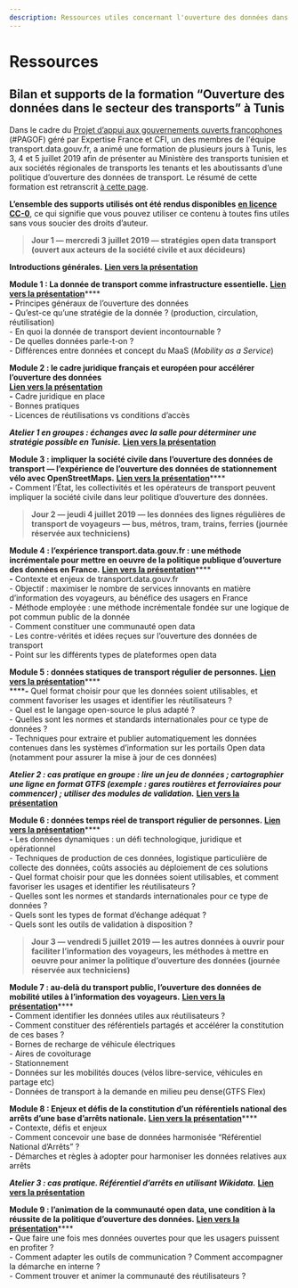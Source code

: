```yaml
---
description: Ressources utiles concernant l'ouverture des données dans les transports.
---
```


# Ressources

## Bilan et supports de la formation “Ouverture des données dans le secteur des transports” à Tunis

Dans le cadre du [Projet d’appui aux gouvernements ouverts francophones ](https://www.expertisefrance.fr/education-et-insertion-socio-professionnelle?p\_p\_id=101\&p\_p\_lifecycle=0\&p\_p\_state=maximized\&p\_p\_mode=view&\_101\_struts\_action=%2Fasset\_publisher%2Fview\_content&\_101\_assetEntryId=706420&\_101\_type=content&\_101\_urlTitle=projet-d-appui-aux-gouvernements-ouverts-francophones\&inheritRedirect=false)(#PAGOF) géré par Expertise France et CFI, un des membres de l'équipe transport.data.gouv.fr, a animé une formation de plusieurs jours à Tunis, les 3, 4 et 5 juillet 2019 afin de présenter au Ministère des transports tunisien et aux sociétés régionales de transports les tenants et les aboutissants d’une politique d’ouverture des données de transport. Le résumé de cette formation est retranscrit [à cette page](https://medium.com/@ishanbjw/rendre-les-d%C3%A9placements-des-tunisiens-plus-facile-gr%C3%A2ce-%C3%A0-louverture-des-donn%C3%A9es-de-transport-68b14ac9d8e2).&#x20;

**L’ensemble des supports utilisés ont été rendus disponibles** [**en licence CC-0**](https://creativecommons.org/publicdomain/zero/1.0/deed.fr), ce qui signifie que vous pouvez utiliser ce contenu à toutes fins utiles sans vous soucier des droits d’auteur.

> **Jour 1 — mercredi 3 juillet 2019 — stratégies open data transport (ouvert aux acteurs de la société civile et aux décideurs)**

**Introductions générales.** [**Lien vers la présentation**](https://docs.google.com/presentation/d/1W3T74kkbJwAraBgl2mJoaOUdIA\_jgnei3JocnLO8oMU/edit?usp=sharing)

**Module 1 : La donnée de transport comme infrastructure essentielle.** [**Lien vers la présentation**](https://docs.google.com/presentation/d/1oisfy8QOFLTT3aJhwCN-twP9pIHGN04CPy0-ZFlCppI/edit?usp=sharing)****\
**-** Principes généraux de l’ouverture des données\
\- Qu’est-ce qu’une stratégie de la donnée ? (production, circulation, réutilisation)\
\- En quoi la donnée de transport devient incontournable ?\
\- De quelles données parle-t-on ?\
\- Différences entre données et concept du MaaS (_Mobility as a Service_)

**Module 2 : le cadre juridique français et européen pour accélérer l’ouverture des données**\
****[**Lien vers la présentation**](https://docs.google.com/presentation/d/1DGFhZwRVQRd477zxOUQSVtmoGfp-JAzpKinh05b08mw/edit?usp=sharing)****\
**-** Cadre juridique en place\
\- Bonnes pratiques\
\- Licences de réutilisations vs conditions d’accès

_**Atelier 1 en groupes : échanges avec la salle pour déterminer une stratégie possible en Tunisie.**_ [**Lien vers la présentation**](https://docs.google.com/presentation/d/1U0O\_Oi7PkACY1TPKxFftbP9JgLEdSbPGm4DQ9yx5cP4/edit?usp=sharing)

**Module 3 : impliquer la société civile dans l’ouverture des données de transport — l’expérience de l’ouverture des données de stationnement vélo avec OpenStreetMaps.** [**Lien vers la présentation**](https://docs.google.com/presentation/d/1hT8Aw4yE80KyTcM4HwJB-8VoDxw9abUfFkVFw9YwT9M/edit?usp=sharing)****\
**-** Comment l’État, les collectivités et les opérateurs de transport peuvent impliquer la société civile dans leur politique d’ouverture des données.

> **Jour 2 — jeudi 4 juillet 2019 — les données des lignes régulières de transport de voyageurs — bus, métros, tram, trains, ferries (journée réservée aux techniciens)**

**Module 4 : l’expérience transport.data.gouv.fr : une méthode incrémentale pour mettre en oeuvre de la politique publique d’ouverture des données en France.** [**Lien vers la présentation**](https://docs.google.com/presentation/d/1p5zM6bu7EScthxbi7GiGMfqa\_0KiM\_-0HV899bLXpVo/edit?usp=sharing)****\
**-** Contexte et enjeux de transport.data.gouv.fr\
\- Objectif : maximiser le nombre de services innovants en matière d’information des voyageurs, au bénéfice des usagers en France\
\- Méthode employée : une méthode incrémentale fondée sur une logique de pot commun public de la donnée\
\- Comment constituer une communauté open data\
\- Les contre-vérités et idées reçues sur l’ouverture des données de transport\
\- Point sur les différents types de plateformes open data

**Module 5 : données statiques de transport régulier de personnes.** [**Lien vers la présentation**](https://docs.google.com/presentation/d/1BbbbEkwhFA18NIRIzI3OBOlHlBdZu2N\_lUazhwanjOs/edit?usp=sharing)****\
****_**-**_ Quel format choisir pour que les données soient utilisables, et comment favoriser les usages et identifier les réutilisateurs ?\
\- Quel est le langage open-source le plus adapté ?\
\- Quelles sont les normes et standards internationales pour ce type de données ?\
\- Techniques pour extraire et publier automatiquement les données contenues dans les systèmes d’information sur les portails Open data (notamment pour assurer la mise à jour de ces données)

_**Atelier 2 : cas pratique en groupe : lire un jeu de données ; cartographier une ligne en format GTFS (exemple : gares routières et ferroviaires pour commencer) ; utiliser des modules de validation.**_ [**Lien vers la présentation**](https://docs.google.com/presentation/d/1FwPPMJohmKxew-m-la-YQzkqvJCkGtT\_9o3B2ShUlPQ/edit?usp=sharing)

**Module 6 : données temps réel de transport régulier de personnes.** [**Lien vers la présentation**](https://docs.google.com/presentation/d/1K6ssN1\_6a\_w630-z5yzr04wNmntXx9lX1HOOxi0Exjc/edit?usp=sharing)****\
**-** Les données dynamiques : un défi technologique, juridique et opérationnel\
\- Techniques de production de ces données, logistique particulière de collecte des données, coûts associés au déploiement de ces solutions\
\- Quel format choisir pour que les données soient utilisables, et comment favoriser les usages et identifier les réutilisateurs ?\
\- Quelles sont les normes et standards internationales pour ce type de données ?\
\- Quels sont les types de format d’échange adéquat ?\
\- Quels sont les outils de validation à disposition ?

> **Jour 3 — vendredi 5 juillet 2019 — les autres données à ouvrir pour faciliter l’information des voyageurs, les méthodes à mettre en oeuvre pour animer la politique d’ouverture des données (journée réservée aux techniciens)**

**Module 7 : au-delà du transport public, l’ouverture des données de mobilité utiles à l’information des voyageurs.** [**Lien vers la présentation**](https://docs.google.com/presentation/d/1tmNxIvivBopyKj23JPCFd1-AGAAIqR5k3pEbQPoHkqo/edit?usp=sharing)****\
**-** Comment identifier les données utiles aux réutilisateurs ?\
\- Comment constituer des référentiels partagés et accélérer la constitution de ces bases ?\
\- Bornes de recharge de véhicule électriques\
\- Aires de covoiturage\
\- Stationnement\
\- Données sur les mobilités douces (vélos libre-service, véhicules en partage etc)\
\- Données de transport à la demande en milieu peu dense(GTFS Flex)

**Module 8 : Enjeux et défis de la constitution d’un référentiels national des arrêts d’une base d’arrêts nationale.** [**Lien vers la présentation**](https://docs.google.com/presentation/d/16cUE6MCGsBHBNayD34r-6y1vRaLx1-pgnZyj57ComV4/edit?usp=sharing)****\
**-** Contexte, défis et enjeux\
\- Comment concevoir une base de données harmonisée “Référentiel National d’Arrêts” ?\
\- Démarches et règles à adopter pour harmoniser les données relatives aux arrêts

_**Atelier 3 : cas pratique. Référentiel d’arrêts en utilisant Wikidata.**_ [**Lien vers la présentation**](https://docs.google.com/presentation/d/1fuJAVKleAdB0T-vAEOILO6nYBvv3JH\_QYxcTT0rhqfc/edit?usp=sharing)

**Module 9 : l’animation de la communauté open data, une condition à la réussite de la politique d’ouverture des données.** [**Lien vers la présentation**](https://docs.google.com/presentation/d/1oY-Upg8dzNFZzMVAMJtZ2Wzs\_vEgJFPp0cJb941uMSs/edit?usp=sharing)****\
**-** Que faire une fois mes données ouvertes pour que les usagers puissent en profiter ?\
\- Comment adapter les outils de communication ? Comment accompagner la démarche en interne ?\
\- Comment trouver et animer la communauté des réutilisateurs ?

